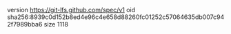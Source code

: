 version https://git-lfs.github.com/spec/v1
oid sha256:8939c0d152b8ed4e96c4e658d88260fc01252c57064635db007c942f7989bba6
size 1118
